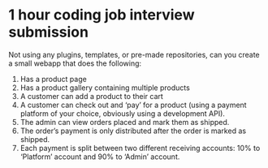 # 1 hour coding job interview submission  

Not using any plugins, templates, or pre-made repositories, can you create a small webapp that does the following:  

1) Has a product page  
2) Has a product gallery containing multiple products  
3) A customer can add a product to their cart  
4) A customer can check out and ‘pay’ for a product (using a payment platform of your choice, obviously using a development API).  
5) The admin can view orders placed and mark them as shipped.  
6) The order’s payment is only distributed after the order is marked as shipped.  
7) Each payment is split between two different receiving accounts: 10% to ‘Platform’ account and 90% to ‘Admin’ account.  

